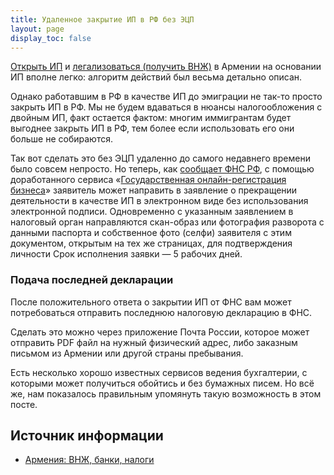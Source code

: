 ```yaml
---
title: Удаленное закрытие ИП в РФ без ЭЦП
layout: page
display_toc: false
---
```


[Открыть ИП](../business/ip.md) и [легализоваться (получить ВНЖ)](../documents/residence.md) в Армении на основании ИП вполне
легко: алгоритм действий был весьма детально описан.

Однако работавшим в РФ в качестве ИП до эмиграции не так-то просто закрыть ИП в РФ. Мы не будем вдаваться в нюансы
налогообложения с двойным ИП, факт остается фактом: многим иммигрантам будет выгоднее закрыть ИП в РФ, тем более если
использовать его они больше не собираются.

Так вот сделать это без ЭЦП удаленно до самого недавнего времени было совсем непросто. Но теперь, как
[сообщает ФНС РФ](http://www.consultant.ru/document/cons_doc_LAW_428632/), с помощью доработанного сервиса
«[Государственная онлайн-регистрация бизнеса](https://service.nalog.ru/gosreg/intro.html?sfrd=26001)» заявитель может
направить в заявление о прекращении деятельности в качестве ИП в электронном виде без использования электронной подписи.
Одновременно с указанным заявлением в налоговый орган направляются скан-образ или фотография разворота с данными паспорта
и собственное фото (селфи) заявителя с этим документом, открытым на тех же страницах, для подтверждения личности
Срок исполнения заявки — 5 рабочих дней.

### Подача последней декларации

После положительного ответа о закрытии ИП от ФНС вам может потребоваться отправить последнюю налоговую декларацию в ФНС.

Сделать это можно через приложение Почта России, которое может отправить PDF файл на нужный физический адрес, либо
заказным письмом из Армении или другой страны пребывания.

Есть несколько хорошо известных сервисов ведения бухгалтерии, с которыми может получиться обойтись и без бумажных писем.
Но всё же, нам показалось правильным упомянуть такую возможность в этом посте.

## Источник информации

- [Армения: ВНЖ, банки, налоги](https://t.me/am_banking_and_residency)
